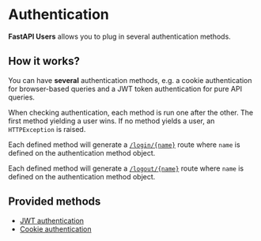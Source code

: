 # Authentication

**FastAPI Users** allows you to plug in several authentication methods.

## How it works?

You can have **several** authentication methods, e.g. a cookie authentication for browser-based queries and a JWT token authentication for pure API queries.

When checking authentication, each method is run one after the other. The first method yielding a user wins. If no method yields a user, an `HTTPException` is raised.

Each defined method will generate a [`/login/{name}`](../../usage/routes.md#post-loginname) route where `name` is defined on the authentication method object.

Each defined method will generate a [`/logout/{name}`](../../usage/routes.md#post-logoutname) route where `name` is defined on the authentication method object.

## Provided methods

* [JWT authentication](jwt.md)
* [Cookie authentication](cookie.md)
